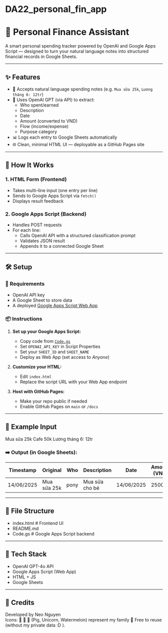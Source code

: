 # DA22_personal_fin_app

# 🐷 Personal Finance Assistant

A smart personal spending tracker powered by OpenAI and Google Apps Script — designed to turn your natural language notes into structured financial records in Google Sheets.

---

## ✨ Features

- 💬 Accepts natural language spending notes (e.g. `Mua sữa 25k`, `Lương tháng 6: 12tr`)
- 🧠 Uses OpenAI GPT (via API) to extract:
  - Who spent/earned
  - Description
  - Date
  - Amount (converted to VND)
  - Flow (income/expense)
  - Purpose category
- 📊 Logs each entry to Google Sheets automatically
- 🌐 Clean, minimal HTML UI — deployable as a GitHub Pages site

---

## 🚀 How It Works

### 1. HTML Form (Frontend)

- Takes multi-line input (one entry per line)
- Sends to Google Apps Script via `fetch()`
- Displays result feedback

### 2. Google Apps Script (Backend)

- Handles POST requests
- For each line:
  - Calls OpenAI API with a structured classification prompt
  - Validates JSON result
  - Appends it to a connected Google Sheet

---

## 🛠 Setup

### 🔐 Requirements

- OpenAI API key
- A Google Sheet to store data
- A deployed [Google Apps Script Web App](https://developers.google.com/apps-script/guides/web)

### 📦 Instructions

1. **Set up your Google Apps Script:**
   - Copy code from [`Code.gs`](./Code.gs)
   - Set `OPENAI_API_KEY` in Script Properties
   - Set your `SHEET_ID` and `SHEET_NAME`
   - Deploy as Web App (set access to *Anyone*)

2. **Customize your HTML:**
   - Edit `index.html`
   - Replace the script URL with your Web App endpoint

3. **Host with GitHub Pages:**
   - Make your repo public if needed
   - Enable GitHub Pages on `main` or `/docs`

---

## 🧪 Example Input

Mua sữa 25k
Cafe 50k
Lương tháng 6: 12tr


### ➡️ Output (in Google Sheets):

| Timestamp | Original | Who | Description | Date | Amount (VND) | Flow | Purpose |
|-----------|----------|-----|-------------|------|---------------|------|---------|
| 14/06/2025 | Mua sữa 25k | pony | Mua sữa cho bé | 14/06/2025 | 25000 | expense | Necessities |

---

## 📄 File Structure

- index.html # Frontend UI
- README.md
- Code.gs # Google Apps Script backend

---

## 🧩 Tech Stack

- OpenAI GPT-4o API
- Google Apps Script (Web App)
- HTML + JS
- Google Sheets

---

## 🙌 Credits

Developed by Neo Nguyen  
Icons: 🐷 🦄 🍉 (Pig, Unicorn, Watermelon) represent my family 🎉
Free to reuse (without my private data :D ).
